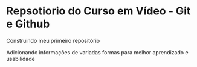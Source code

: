 # Repsotiorio do Curso em Vídeo - Git e Github
 Construindo meu primeiro repositório

 Adicionando informações de variadas formas para melhor aprendizado e usabilidade
